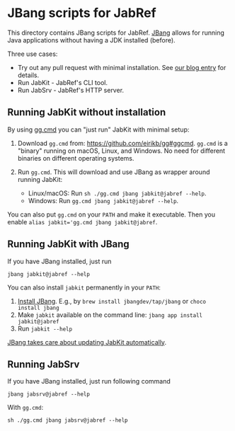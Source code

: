 # JBang scripts for JabRef

This directory contains JBang scripts for JabRef.
[JBang](https://www.jbang.dev/) allows for running Java applications without having a JDK installed (before).

Three use cases:

- Try out any pull request with minimal installation. See [our blog entry](https://blog.jabref.org/2025/05/31/run-pr/) for details.
- Run JabKit - JabRef's CLI tool.
- Run JabSrv - JabRef's HTTP server.

## Running JabKit without installation

By using [gg.cmd](https://github.com/eirikb/gg#ggcmd) you can "just run" JabKit with minimal setup:

1. Download `gg.cmd` from: <https://github.com/eirikb/gg#ggcmd>. `gg.cmd` is a "binary" running on macOS, Linux, and Windows. No need for different binaries on different operating systems.
2. Run `gg.cmd`. This will download and use JBang as wrapper around running JabKit:

    - Linux/macOS: Run `sh ./gg.cmd jbang jabkit@jabref --help`.
    - Windows: Run `gg.cmd jbang jabkit@jabref --help`.

You can also put `gg.cmd` on your `PATH` and make it executable.
Then you enable `alias jabkit='gg.cmd jbang jabkit@jabref`.

## Running JabKit with JBang

If you have JBang installed, just run

```terminal
jbang jabkit@jabref --help
```

You can also install `jabkit` permanently in your `PATH`:

1. [Install JBang](https://www.jbang.dev/download/). E.g., by `brew install jbangdev/tap/jbang` or `choco install jbang`
2. Make `jabkit` available on the command line: `jbang app install jabkit@jabref`
3. Run `jabkit --help`

[JBang takes care about updating JabKit automatically](https://github.com/orgs/jbangdev/discussions/1636#discussioncomment-6150992).

## Running JabSrv

If you have JBang installed, just run following command

```terminal
jbang jabsrv@jabref --help
```

With `gg.cmd`:

```terminal
sh ./gg.cmd jbang jabsrv@jabref --help
```
